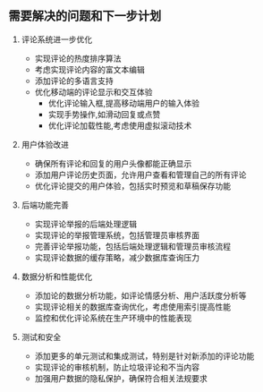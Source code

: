 ## 需要解决的问题和下一步计划

1. 评论系统进一步优化
   - 实现评论的热度排序算法
   - 考虑实现评论内容的富文本编辑
   - 添加评论的多语言支持
   - 优化移动端的评论显示和交互体验
     * 优化评论输入框,提高移动端用户的输入体验
     * 实现手势操作,如滑动回复或点赞
     * 优化评论加载性能,考虑使用虚拟滚动技术

2. 用户体验改进
   - 确保所有评论和回复的用户头像都能正确显示
   - 添加用户评论历史页面，允许用户查看和管理自己的所有评论
   - 优化评论提交的用户体验，包括实时预览和草稿保存功能

3. 后端功能完善
   - 实现评论举报的后端处理逻辑
   - 实现评论的举报管理系统，包括管理员审核界面
   - 完善评论举报功能，包括后端处理逻辑和管理员审核流程
   - 实现评论数据的缓存策略，减少数据库查询压力

4. 数据分析和性能优化
   - 添加论的数据分析功能，如评论情感分析、用户活跃度分析等
   - 实现评论相关的数据库查询优化，考虑使用索引提高性能
   - 监控和优化评论系统在生产环境中的性能表现

5. 测试和安全
   - 添加更多的单元测试和集成测试，特别是针对新添加的评论功能
   - 实现评论的审核机制，防止垃圾评论和不当内容
   - 加强用户数据的隐私保护，确保符合相关法规要求